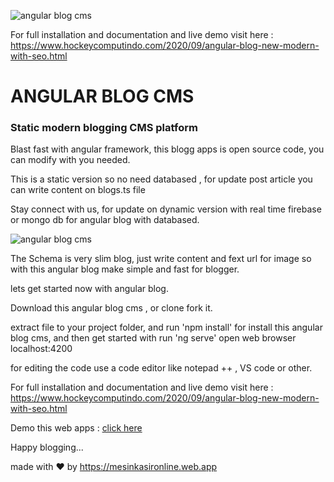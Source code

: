 ![angular blog cms](https://1.bp.blogspot.com/-U7rUuk6SdcM/X3MEc2N7sxI/AAAAAAAALg8/IFHfSebKqW0HzIwsMwEHmp6K1aTEJViugCLcBGAsYHQ/s2048/Screenshot_2020-09-23%2BAngular%2BBlog.jpg)

For full installation and documentation and live demo visit here :
https://www.hockeycomputindo.com/2020/09/angular-blog-new-modern-with-seo.html

# ANGULAR BLOG CMS

### Static modern blogging CMS platform

Blast fast with angular framework, this blogg apps is open source code, you can modify with you needed.

This is a static version so no need databased , for update post article you can write content on blogs.ts file

Stay connect with us, for update on dynamic version with real time firebase or mongo db for angular blog with databased.

![angular blog cms](https://a.fsdn.com/con/app/proj/angularapp/screenshots/Screenshot_2020-09-23%20Angular%20Blog.png/max/max/1)

The Schema is very slim blog, just write content and fext url for image so with this angular blog make simple and fast for blogger.

lets get started now with angular blog.

Download this angular blog cms , or clone fork it.

extract file to your project folder, and run 'npm install' for install this angular blog cms, and then get started with run 'ng serve' open web browser localhost:4200

for editing the code use a code editor like notepad ++ , VS code or other.

For full installation and documentation and live demo visit here :
https://www.hockeycomputindo.com/2020/09/angular-blog-new-modern-with-seo.html

Demo this web apps : [click here](https://ng-build.web.app/)

Happy blogging...


made with ❤ by https://mesinkasironline.web.app
